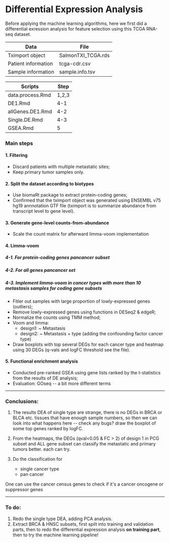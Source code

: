 # Differential Expression Analysis

Before applying the machine learning algorithms, here we first did a differential exression analysis for feature selection using this TCGA RNA-seq dataset.

|Data               | File             |
|-------------------|------------------|
|Tximport object    |SalmonTXI_TCGA.rds|
|Patient information| tcga-cdr.csv     |
|Sample information | sample.info.tsv  |

| Scripts         |Step |
|-----------------|-----|
|data.process.Rmd |1,2,3|
|DE1.Rmd          |4-1  |
|allGenes.DE1.Rmd |4-2  |
|Single.DE.Rmd    |4-3  |
|GSEA.Rmd         |5    |


### Main steps

#### 1. Filtering
- Discard patients with multiple metastatic sites;
- Keep primary tumor samples only.
 
#### 2. Split the dataset according to biotypes
- Use biomaRt package to extract protein-coding genes;
- Confirmed that the tximport object was generated using ENSEMBL v75 hg19 annnotation GTF file (tximport is to summarize abundance from transcript level to gene level).
 
#### 3. Generate gene-level counts-from-abundance
- Scale the count matrix for afterward limma-voom implementation

#### 4. Limma-voom 
##### 4-1. For protein-coding genes pancancer subset
##### 4-2. For all genes pancancer set
##### 4-3. Implement limma-voom in cancer types with more than 10 metastasis samples for coding gene subsets
- Fitler out samples with large proportion of lowly-expressed genes (outliers);
- Remove lowly-expressed genes using functions in DESeq2 & edgeR;
- Normalize the counts using TMM method;
- Voom and limma:
  - design1: ~ Metastasis
  - design2: ~ Metastasis + type (adding the confounding factor cancer type)
- Draw boxplots with top several DEGs for each cancer type and heatmap using 30 DEGs (q-vals and logFC threshold see the file).

#### 5. Functional enrichment analysis
 - Conducted pre-ranked GSEA using gene lists ranked by the t-statistics from the results of DE analysis;
 - Evaluation: GOseq -- a bit more different terms

---
### Conclusions:

1. The results DEA of single type are strange, there is no DEGs in BRCA or BLCA etc. tissues that have enough sample numbers, so then we can look into what happens here -- check any bugs? draw the boxplot of some top genes ranked by logFC.

2. From the heatmaps, the DEGs (qval<0.05 & FC > 2) of design 1 in PCG subset and ALL gene subset can classify the metastatic and primary tumors better. each can try.

3. Do the classification for 
   - single cancer type 
   - pan cancer

One can use the cancer census genes to check if it's a cancer oncogene or suppressor genes

---
### To do:

1. Redo the single type DEA, adding PCA analysis.
2. Extract BRCA & HNSC subsets, first spilt into training and validation parts, then to redo the differential expression analysis **on training part**, then to try the machine learning pipeline!



